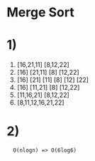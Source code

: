 # Merge Sort
# 1)
  1) [16,21,11] [8,12,22]
  2) [16] [21,11] [8] [12,22]
  3) [16] [21] [11] [8] [12] [22]
  4) [16] [11,21] [8] [12,22]
  5) [11,16,21] [8,12,22]
  6) [8,11,12,16,21,22]
 # 2)
      O(nlogn) => O(6log6)
